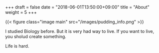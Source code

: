 +++
draft = false
date = "2018-06-01T13:50:00+09:00"
title = "About"
weight = 5
+++

{{< figure class="image main" src="/images/pudding_info.png" >}}

I studied Biology before. But it is very had way to live. If you want to live, you sholud create something.

Life is hard.

